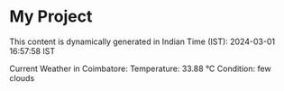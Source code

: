 # My Project

This content is dynamically generated in Indian Time (IST): 2024-03-01 16:57:58 IST


Current Weather in Coimbatore:
Temperature: 33.88 °C
Condition: few clouds
